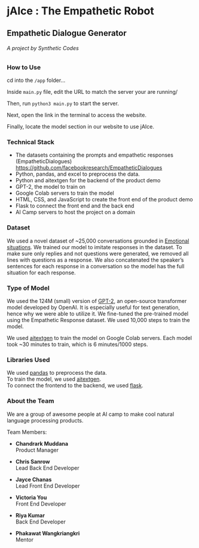 # jAIce : The Empathetic Robot

## Empathetic Dialogue Generator 

###### _A project by Synthetic Codes_

### How to Use

cd into the `/app` folder...

Inside `main.py` file, edit the URL  to match the server your are running/

Then, run `python3 main.py` to start the server.

Next, open the link in the terminal to access the website.

Finally, locate the model section in our website to use jAIce.

### Technical Stack

- The datasets containing the prompts and empathetic responses (EmpatheticDialogues) https://github.com/facebookresearch/EmpatheticDialogues
- Python, pandas, and excel to preprocess the data.
- Python and aitextgen for the backend of the product demo
- GPT-2, the model to train on
- Google Colab servers to train the model
- HTML, CSS, and JavaScript to create the front end of the product demo
- Flask to connect the front end and the back end
- AI Camp servers to host the project on a domain

### Dataset

We used a novel dataset of ~25,000 conversations grounded in [Emotional situations](https://github.com/facebookresearch/EmpatheticDialogues).
We trained our model to imitate responses in the dataset.
To make sure only replies and not questions were generated, we removed all lines with questions as a response.
We also concatenated the speaker’s sentences for each response in a conversation so the model has the full situation for each response.

### Type of Model

We used the 124M (small) version of [GPT-2](https://openai.com/blog/better-language-models/), an open-source transformer model developed by OpenAI.
It is especially useful for text generation, hence why we were able to utilize it.
We fine-tuned the pre-trained model using the Empathetic Response dataset.
We used 10,000 steps to train the model.

We used [aitextgen](https://docs.aitextgen.io/) to train the model on Google Colab servers. Each model took ~30 minutes to train, which is 6 minutes/1000 steps.

### Libraries Used

We used <u>pandas</u> to preprocess the data.  
To train the model, we used <u>aitextgen</u>.  
To connect the frontend to the backend, we used <u>flask</u>.

### About the Team

We are a group of awesome people at AI camp to make cool natural language processing products.

Team Members:

- **Chandrark Muddana**  
  Product Manager  

- **Chris Sanrow**  
  Lead Back End Developer  

- **Jayce Chanas**  
  Lead Front End Developer  

- **Victoria You**  
  Front End Developer  

- **Riya Kumar**  
  Back End Developer  

- **Phakawat Wangkriangkri**  
  Mentor  

